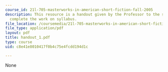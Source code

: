 ```yaml
---
course_id: 21l-705-masterworks-in-american-short-fiction-fall-2005
description: This resource is a handout given by the Professor to the students to
  complete the work on syllabus.
file_location: /coursemedia/21l-705-masterworks-in-american-short-fiction-fall-2005/c8e41e8010417f0b4c75e4fcdd194d1c_handout_1.pdf
file_type: application/pdf
layout: pdf
title: handout_1.pdf
type: course
uid: c8e41e8010417f0b4c75e4fcdd194d1c

---
```

None